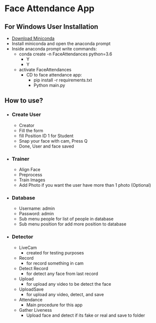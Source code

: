 # Face Attendance App

## For Windows User Installation
- [Download Miniconda](https://repo.anaconda.com/miniconda/Miniconda3-py39_4.9.2-Windows-x86_64.exe)
- Install miniconda and open the anaconda prompt
- Inside anaconda prompt write commands:
    - conda create -n FaceAttendances python=3.6
        - Y
        - Y
    - activate FaceAttendances
        - CD to face attendance app:
            - pip install -r requirements.txt
            - Python main.py
## How to use?
- ### Create User
    - Creator
    - Fill the form
    - fill Position ID 1 for Student
    - Snap your face with cam, Press Q
    - Done, User and face saved

- ### Trainer
    - Align Face
    - Preprocess
    - Train Images
    - Add Photo if you want the user have more than 1 photo (Optional)

- ### Database
    - Username: admin
    - Password: admin
    - Sub menu people for list of people in database
    - Sub menu position for add more position to database

- ### Detector
    - LiveCam 
        - created for testing purposes
    - Record
        - for record something in cam
    - Detect Record 
        - for detect any face from last record
    - Upload
        - for upload any video to be detect the face
    - UploadSave
        - for upload any video, detect, and save
    - Attendance
        - Main procedure for this app
    - Gather Liveness
        - Upload face and detect if its fake or real and save to folder 
